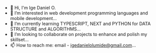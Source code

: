 - 👋 Hi, I'm Ige Daniel O.
- 👀 I’m interested in web development programming languages and mobile development...
- 🌱 I’m currently learning TYPESCRIPT, NEXT and PYTHON for DATA STRUCTURE and ALGORITHMS...
- 💞️ I’m looking to collaborate on projects to enhance and polish my skillset...
- 📫 How to reach me: email - igedanielolumide@gmail.com...

<!---
daydy2/daydy2 is a ✨ special ✨ repository because its `README.md` (this file) appears on your GitHub profile.
You can click the Preview link to take a look at your changes.
--->
